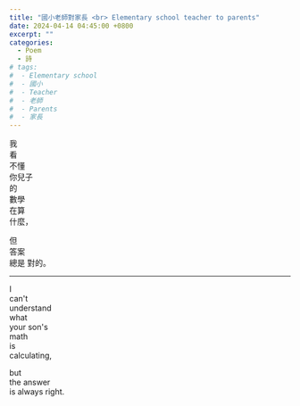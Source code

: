 ```yaml
---
title: "國小老師對家長 <br> Elementary school teacher to parents"
date: 2024-04-14 04:45:00 +0800
excerpt: ""
categories: 
  - Poem
  - 詩
# tags:
#  - Elementary school
#  - 國小
#  - Teacher
#  - 老師
#  - Parents
#  - 家長
---
```


我  
看  
不懂  
你兒子  
的  
數學  
在算  
什麼，

但  
答案  
總是
對的。  

---

I  
can't  
understand  
what  
your son's  
math  
is  
calculating,

but  
the answer  
is always 
right.
